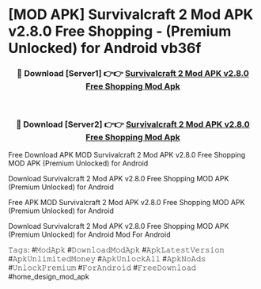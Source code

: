 # [MOD APK] Survivalcraft 2 Mod APK v2.8.0 Free Shopping - (Premium Unlocked) for Android vb36f



<div align="center">
<h3>🔴 Download [Server1] 👉👉 <a href="https://momento.my/?title=Survivalcraft_2_Mod_APK_v2.8.0_Free_Shopping">Survivalcraft 2 Mod APK v2.8.0 Free Shopping Mod Apk</a></h3><br>

<h3>🔴 Download [Server2] 👉👉 <a href="https://momento.my/?title=Survivalcraft_2_Mod_APK_v2.8.0_Free_Shopping">Survivalcraft 2 Mod APK v2.8.0 Free Shopping Mod Apk</a></h3>
</div>



Free Download APK MOD Survivalcraft 2 Mod APK v2.8.0 Free Shopping MOD APK (Premium Unlocked) for Android

Download Survivalcraft 2 Mod APK v2.8.0 Free Shopping MOD APK (Premium Unlocked) for Android

Free APK MOD Survivalcraft 2 Mod APK v2.8.0 Free Shopping MOD APK (Premium Unlocked) for Android

Download Survivalcraft 2 Mod APK v2.8.0 Free Shopping MOD APK (Premium Unlocked) for Android Mod For Android

𝚃𝚊𝚐𝚜: #𝙼𝚘𝚍𝙰𝚙𝚔 #𝙳𝚘𝚠𝚗𝚕𝚘𝚊𝚍𝙼𝚘𝚍𝙰𝚙𝚔 #𝙰𝚙𝚔𝙻𝚊𝚝𝚎𝚜𝚝𝚅𝚎𝚛𝚜𝚒𝚘𝚗 #𝙰𝚙𝚔𝚄𝚗𝚕𝚒𝚖𝚒𝚝𝚎𝚍𝙼𝚘𝚗𝚎𝚢 #𝙰𝚙𝚔𝚄𝚗𝚕𝚘𝚌𝚔𝙰𝚕𝚕 #𝙰𝚙𝚔𝙽𝚘𝙰𝚍𝚜 #𝚄𝚗𝚕𝚘𝚌𝚔𝙿𝚛𝚎𝚖𝚒𝚞𝚖 #𝙵𝚘𝚛𝙰𝚗𝚍𝚛𝚘𝚒𝚍 #𝙵𝚛𝚎𝚎𝙳𝚘𝚠𝚗𝚕𝚘𝚊𝚍 #home_design_mod_apk
